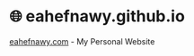 # :globe_with_meridians:  eahefnawy.github.io
[eahefnawy.com](http://eahefnawy.com) - My Personal Website
